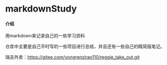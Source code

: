 # markdownStudy

#### 介绍
用markdown来记录自己的一些学习资料

仓库中主要是自己平时写的一些项目进行总结，并且还有一些自己的精简版笔记。

瑞吉外卖：https://gitee.com/yongrenzirao110/reggie_take_out.git
